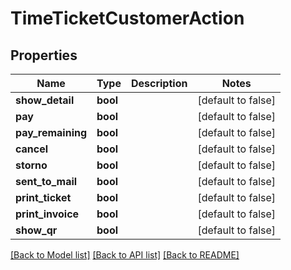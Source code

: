 # TimeTicketCustomerAction

## Properties

Name | Type | Description | Notes
------------ | ------------- | ------------- | -------------
**show_detail** | **bool** |  | [default to false]
**pay** | **bool** |  | [default to false]
**pay_remaining** | **bool** |  | [default to false]
**cancel** | **bool** |  | [default to false]
**storno** | **bool** |  | [default to false]
**sent_to_mail** | **bool** |  | [default to false]
**print_ticket** | **bool** |  | [default to false]
**print_invoice** | **bool** |  | [default to false]
**show_qr** | **bool** |  | [default to false]

[[Back to Model list]](../README.md#documentation-for-models) [[Back to API list]](../README.md#documentation-for-api-endpoints) [[Back to README]](../README.md)


